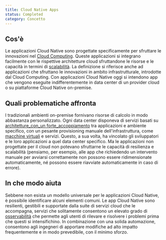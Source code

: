 ```yaml
---
title: Cloud Native Apps
status: Completed
category: Concetto
---
```


## Cos'è
Le applicazioni Cloud Native sono progettate specificamente per sfruttare le innovazioni nel [Cloud Computing](it/cloud_computing/). Queste applicazioni si integrano facilmente con le rispettive architetture cloud sfruttandone le risorse e le capacità in termini di [scalabilità](it/scalability/). La definizione si riferisce anche ad applicazioni che sfruttano le innovazioni in ambito infrastrutturale, introdotte dal Cloud Computing. Con applicazioni Cloud Native oggi si intendono app che vengono eseguite indifferentemente in data center di un provider cloud o su piattaforme Cloud Native on-premise.

## Quali problematiche affronta
I tradizionali ambienti on-premise fornivano risorse di calcolo in modo abbastanza personalizzato. Ogni data center disponeva di servizi basati su [architetture_con_un forte_accoppiamento](/it/tightly_coupled_architectures/) tra applicazioni e ambiente specifico, con un pesante provisioning manuale dell'infrastruttura, come [macchine virtuali](/it/virtual_machine/) e servizi. Questo, a sua volta, ha vincolato gli sviluppatori e le loro applicazioni a quel data center specifico. Ma le applicazioni non progettate per il cloud non potevano sfruttarne le capacità di resilienza e scalabilità (pensiamo, per esempio, alle app che richiedendo un intervento manuale per avviarsi correttamente non possono essere ridimensionate automaticamente, né possono essere riavviate automaticamente in caso di errore).

## In che modo aiuta
Sebbene non esista un modello universale per le applicazioni Cloud Native, è possibile identificare alcuni elementi comuni. Le app Cloud Native sono resilienti, gestibili e supportate dalla suite di servizi cloud che le accompagna, servizi che solitamente consentono un elevato grado di [osservabilità](/it/observability/) che permette agli utenti di rilevare e risolvere i problemi prima che questi si intensifichino. In combinazione con una solida automazione, consentono agli ingegneri di apportare modifiche ad alto impatto frequentemente e in modo prevedibile, con il minimo sforzo.
